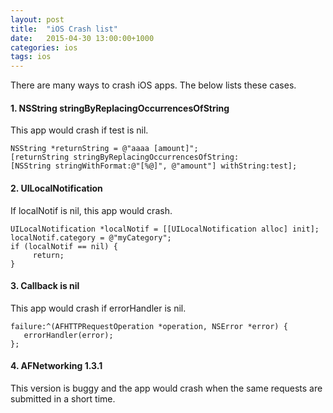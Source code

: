 ```yaml
---
layout: post
title:  "iOS Crash list"
date:   2015-04-30 13:00:00+1000
categories: ios
tags: ios
---
```


There are many ways to crash iOS apps. The below lists these cases.


#### 1. NSString stringByReplacingOccurrencesOfString
This app would crash if test is nil.
      
    NSString *returnString = @"aaaa [amount]";
    [returnString stringByReplacingOccurrencesOfString:
    [NSString stringWithFormat:@"[%@]", @"amount"] withString:test];

#### 2. UILocalNotification
If localNotif is nil, this app would crash.

    UILocalNotification *localNotif = [[UILocalNotification alloc] init];
    localNotif.category = @"myCategory";
    if (localNotif == nil) {
         return;
    }

#### 3. Callback is nil
This app would crash if errorHandler is nil.

    failure:^(AFHTTPRequestOperation *operation, NSError *error) {
       errorHandler(error);
    };


#### 4. AFNetworking 1.3.1
This version is buggy and the app would crash when the same requests are submitted in a short time.
